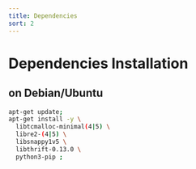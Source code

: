 ```yaml
---
title: Dependencies
sort: 2
---
```


# Dependencies Installation


## on Debian/Ubuntu

```bash
apt-get update;
apt-get install -y \
  libtcmalloc-minimal(4|5) \
  libre2-(4|5) \
  libsnappy1v5 \
  libthrift-0.13.0 \
  python3-pip ;
```
